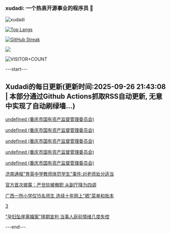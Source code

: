### xudadi: 一个热衷开源事业的程序员 👋

![xudadi](https://github-readme-stats-git-masterorgs-github-readme-stats-team.vercel.app/api?username=xudadi)

[![Top Langs](https://github-readme-stats.vercel.app/api/top-langs/?username=xudadi)](https://github.com/anuraghazra/github-readme-stats)

[![GitHub Streak](https://streak-stats.demolab.com?user=xudadi&locale=zh_Hans)](https://git.io/streak-stats)

![](https://raw.githubusercontent.com/xudadi/xudadi/main/assets/github-contribution-grid-snake.svg)

![VISITOR+COUNT](https://komarev.com/ghpvc/?username=xudadi&label=VISITOR+COUNT)


---start---

## Xudadi的每日更新(更新时间:2025-09-26 21:43:08 | 本部分通过Github Actions抓取RSS自动更新, 无意中实现了自动刷绿墙...)

[undefined (重庆市国有资产监督管理委员会)](https://dadilab.github.io/feeds/all.xml)

[undefined (重庆市国有资产监督管理委员会)](https://dadilab.github.io/feeds/all.xml)

[undefined (重庆市国有资产监督管理委员会)](https://dadilab.github.io/feeds/all.xml)

[undefined (重庆市国有资产监督管理委员会)](https://dadilab.github.io/feeds/all.xml)

[undefined (重庆市国有资产监督管理委员会)](https://dadilab.github.io/feeds/all.xml)

[济南通报"育英中学教师体罚学生"事件:对老师处分适当](https://m.163.com/news/article/KACUJA680534A4SC.html)

[官方首次披露：严世钦被撤职 从副厅降为四调](https://m.163.com/news/article/KACMBBU1053469LG.html)

[广西一所小学仅15名师生 连续十年网上"晒"菜单和账本](https://m.163.com/news/article/KAB6FIVG051492T3.html)

[3](https://m.163.com/touch/news/sub/domestic)

["孕妇坠崖离婚案"择期宣判 当事人庭前情绪几度失控](https://m.163.com/news/article/KACSROS60530WJIN.html)

---end---
